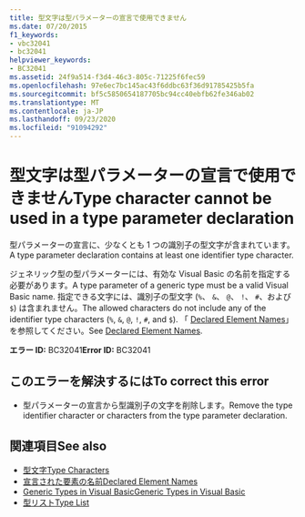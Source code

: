 ```yaml
---
title: 型文字は型パラメーターの宣言で使用できません
ms.date: 07/20/2015
f1_keywords:
- vbc32041
- bc32041
helpviewer_keywords:
- BC32041
ms.assetid: 24f9a514-f3d4-46c3-805c-71225f6fec59
ms.openlocfilehash: 97e6ec7bc145ac43f6ddbc63f36d91785425b5fa
ms.sourcegitcommit: bf5c5850654187705bc94cc40ebfb62fe346ab02
ms.translationtype: MT
ms.contentlocale: ja-JP
ms.lasthandoff: 09/23/2020
ms.locfileid: "91094292"
---
```

# <a name="type-character-cannot-be-used-in-a-type-parameter-declaration"></a><span data-ttu-id="e4f72-102">型文字は型パラメーターの宣言で使用できません</span><span class="sxs-lookup"><span data-stu-id="e4f72-102">Type character cannot be used in a type parameter declaration</span></span>

<span data-ttu-id="e4f72-103">型パラメーターの宣言に、少なくとも 1 つの識別子の型文字が含まれています。</span><span class="sxs-lookup"><span data-stu-id="e4f72-103">A type parameter declaration contains at least one identifier type character.</span></span>  
  
 <span data-ttu-id="e4f72-104">ジェネリック型の型パラメーターには、有効な Visual Basic の名前を指定する必要があります。</span><span class="sxs-lookup"><span data-stu-id="e4f72-104">A type parameter of a generic type must be a valid Visual Basic name.</span></span> <span data-ttu-id="e4f72-105">指定できる文字には、識別子の型文字 (`%`、 `&`、 `@`、 `!`、 `#`、および `$`) は含まれません。</span><span class="sxs-lookup"><span data-stu-id="e4f72-105">The allowed characters do not include any of the identifier type characters (`%`, `&`, `@`, `!`, `#`, and `$`).</span></span> <span data-ttu-id="e4f72-106">「 [Declared Element Names](../programming-guide/language-features/declared-elements/declared-element-names.md)」を参照してください。</span><span class="sxs-lookup"><span data-stu-id="e4f72-106">See [Declared Element Names](../programming-guide/language-features/declared-elements/declared-element-names.md).</span></span>  
  
 <span data-ttu-id="e4f72-107">**エラー ID:** BC32041</span><span class="sxs-lookup"><span data-stu-id="e4f72-107">**Error ID:** BC32041</span></span>  
  
## <a name="to-correct-this-error"></a><span data-ttu-id="e4f72-108">このエラーを解決するには</span><span class="sxs-lookup"><span data-stu-id="e4f72-108">To correct this error</span></span>  
  
- <span data-ttu-id="e4f72-109">型パラメーターの宣言から型識別子の文字を削除します。</span><span class="sxs-lookup"><span data-stu-id="e4f72-109">Remove the type identifier character or characters from the type parameter declaration.</span></span>  
  
## <a name="see-also"></a><span data-ttu-id="e4f72-110">関連項目</span><span class="sxs-lookup"><span data-stu-id="e4f72-110">See also</span></span>

- [<span data-ttu-id="e4f72-111">型文字</span><span class="sxs-lookup"><span data-stu-id="e4f72-111">Type Characters</span></span>](../programming-guide/language-features/data-types/type-characters.md)
- [<span data-ttu-id="e4f72-112">宣言された要素の名前</span><span class="sxs-lookup"><span data-stu-id="e4f72-112">Declared Element Names</span></span>](../programming-guide/language-features/declared-elements/declared-element-names.md)
- [<span data-ttu-id="e4f72-113">Generic Types in Visual Basic</span><span class="sxs-lookup"><span data-stu-id="e4f72-113">Generic Types in Visual Basic</span></span>](../programming-guide/language-features/data-types/generic-types.md)
- [<span data-ttu-id="e4f72-114">型リスト</span><span class="sxs-lookup"><span data-stu-id="e4f72-114">Type List</span></span>](../language-reference/statements/type-list.md)

